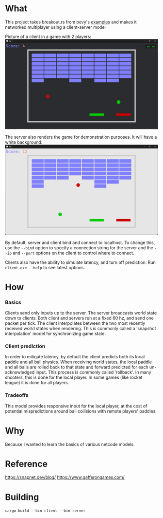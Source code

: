 # What
This project takes breakout.rs from bevy's [examples](https://github.com/bevyengine/bevy/blob/main/examples/games/breakout.rs) and makes it networked multiplayer using a client-server model

Picture of a client in a game with 2 players:
![](img/client.png)

The server also renders the game for demonstration purposes. It will have a white background:
![](img/server.png)

By default, server and client bind and connect to localhost. To change this, use the `--bind` option to specify a connection string for the server and the `--ip` and `--port` options on the client to control where to connect.

Clients also have the ability to simulate latency, and turn off prediction. Run `client.exe --help` to see latest options.

# How
### Basics
Clients send only inputs up to the server. The server broadcasts world state down to clients. Both client and servers run at a fixed 60 hz, and send one packet per tick. The client interpolates between the two most recently received world states when rendering. This is commonly called a 'snapshot interpolation' model for synchronizing game state.

### Client prediction
In order to mitigate latency, by default the client predicts both its local paddle and all ball physics. When receiving world states, the local paddle and all balls are rolled back to that state and forward predicted for each un-acknowledged input. This process is commonly called 'rollback'. In many shooters, this is done for the local player. In some games (like rocket league) it is done for all players.

### Tradeoffs
This model provides responsive input for the local player, at the cost of potential mispredictions around ball collisions with remote players' paddles.

# Why
Because I wanted to learn the basics of various netcode models.

# Reference
https://snapnet.dev/blog/
https://www.gafferongames.com/

# Building
`cargo build --bin client --bin server`